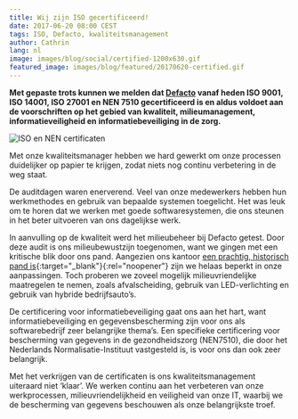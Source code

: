 ```yaml
---
title: Wij zijn ISO gecertificeerd!
date: 2017-06-20 08:00 CEST
tags: ISO, Defacto, kwaliteitsmanagement
author: Cathrin
lang: nl
image: images/blog/social/certified-1200x630.gif
featured_image: images/blog/featured/20170620-certified.gif
---
```


__Met gepaste trots kunnen we melden dat [Defacto](/over-ons/) vanaf heden ISO 9001, ISO 14001, ISO 27001 en NEN 7510 gecertificeerd is en aldus voldoet aan de voorschriften op het gebied van kwaliteit, milieumanagement, informatieveiligheid en informatiebeveiliging in de zorg.__

![ISO en NEN certificaten](/images/blog/gecertificeerd.png)

Met onze kwaliteitsmanager hebben we hard gewerkt om onze processen duidelijker op papier te krijgen, zodat niets nog continu verbetering in de weg staat.

De auditdagen waren enerverend. Veel van onze medewerkers hebben hun werkmethodes en gebruik van bepaalde systemen toegelicht. Het was leuk om te horen dat we werken met goede softwaresystemen, die ons steunen in het beter uitvoeren van ons dagelijkse werk.

In aanvulling op de kwaliteit werd het milieubeheer bij Defacto getest. Door deze audit is ons milieubewustzijn toegenomen, want we gingen met een kritische blik door ons pand. Aangezien ons kantoor [een prachtig, historisch pand is](http://rijksmonumenten.nl/monument/483697/witgepleisterde-vrijstaande-villa-defacto/groningen/){:target="_blank"}{:rel="noopener"} zijn we helaas beperkt in onze aanpassingen. Toch proberen we zoveel mogelijk milieuvriendelijke maatregelen te nemen, zoals afvalscheiding, gebruik van LED-verlichting en gebruik van hybride bedrijfsauto’s.

De certificering voor informatiebeveiliging gaat ons aan het hart, want informatiebeveiliging en gegevensbescherming zijn voor ons als softwarebedrijf zeer belangrijke thema’s. Een specifieke certificering voor bescherming van gegevens in de gezondheidszorg (NEN7510), die door het Nederlands Normalisatie-Instituut vastgesteld is, is voor ons dan ook zeer belangrijk.

Met het verkrijgen van de certificaten is ons kwaliteitsmanagement uiteraard niet ‘klaar’. We werken continu aan het verbeteren van onze werkprocessen, milieuvriendelijkheid en veiligheid van onze IT, waarbij we de bescherming van gegevens beschouwen als onze belangrijkste troef.
